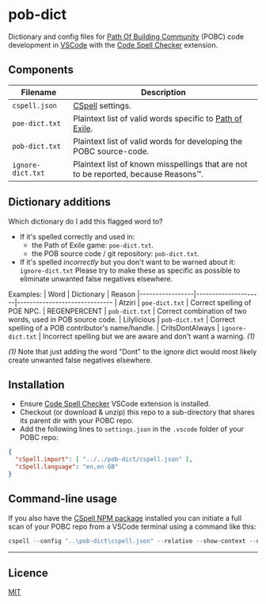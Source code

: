 # pob-dict

Dictionary and config files for 
[Path Of Building Community](https://github.com/PathOfBuildingCommunity/PathOfBuilding) (POBC) 
code development in [VSCode](https://code.visualstudio.com/) 
with the [Code Spell Checker](https://marketplace.visualstudio.com/items?itemName=streetsidesoftware.code-spell-checker) 
extension.

## Components
| Filename       | Description
| -------------- | -----------
| `cspell.json`  | [CSpell](https://cspell.org/) settings.
| `poe-dict.txt` | Plaintext list of valid words specific to [Path of Exile](https://www.pathofexile.com/).
| `pob-dict.txt` | Plaintext list of valid words for developing the POBC source-code.
| `ignore-dict.txt` | Plaintext list of known misspellings that are not to be reported, because Reasons™.

## Dictionary additions
Which dictionary do I add this flagged word to?
* If it's spelled correctly and used in:
  * the Path of Exile game: `poe-dict.txt`.
  * the POB source code / git repository: `pob-dict.txt`.
* If it's spelled *incorrectly* but you don't want to be warned about it: `ignore-dict.txt`   Please try to make these as specific as possible to eliminate unwanted false negatives elsewhere.

Examples:
| Word            | Dictionary          | Reason
|-----------------|---------------------|------------------------------
| Atziri          | `poe-dict.txt`      | Correct spelling of POE NPC.
| REGENPERCENT    | `pob-dict.txt`      | Correct combination of two words, used in POB source code.
| Lilylicious     | `pob-dict.txt`      | Correct spelling of a POB contributor's name/handle.
| CritsDontAlways | `ignore-dict.txt`   | Incorrect spelling but we are aware and don't want a warning. *(1)*

*(1)* Note that just adding the word "Dont" to the ignore dict would most likely create unwanted false negatives elsewhere.

## Installation
* Ensure [Code Spell Checker](https://marketplace.visualstudio.com/items?itemName=streetsidesoftware.code-spell-checker) 
VSCode extension is installed.
* Checkout (or download & unzip) this repo to a sub-directory that shares its parent dir with your POBC repo.
* Add the following lines to `settings.json` in the `.vscode` folder of your POBC repo:
```json
{
  "cSpell.import": [ "../../pob-dict/cspell.json" ],
  "cSpell.language": "en,en-GB"
}
```

## Command-line usage
If you also have the [CSpell NPM package](https://www.npmjs.com/package/cspell) installed 
you can initiate a full scan of your POBC repo from a VSCode terminal using a command like this:
```powershell
cspell --config "..\pob-dict\cspell.json" --relative --show-context --no-progress "**"
```

---

## Licence

[MIT](https://opensource.org/licenses/MIT)
